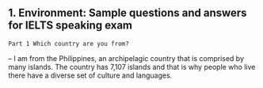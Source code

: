 

## 1. Environment: Sample questions and answers for IELTS speaking exam

`Part 1
Which country are you from?
`

– I am from the Philippines, an archipelagic country that is comprised by many islands. The country has 7,107 islands and that is why people who live there have a diverse set of culture and languages.
